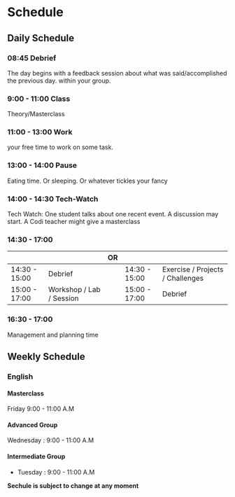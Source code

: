 # Schedule

## Daily Schedule

### 08:45 Debrief

The day begins with a feedback session about what was said/accomplished the previous day. within your group.

### 9:00 - 11:00 Class

Theory/Masterclass

### 11:00 - 13:00 Work

your free time to work on some task.

### 13:00 - 14:00 Pause

Eating time. Or sleeping. Or whatever tickles your fancy

### 14:00 - 14:30 Tech-Watch

Tech Watch: One student talks about one recent event. A discussion may start. A Codi teacher might give a masterclass

### 14:30 - 17:00

|  |  | OR |  |  |
| :--- | :--- | :--- | :--- | :--- |
| 14:30 - 15:00 | Debrief |  | 14:30 - 15:00 | Exercise / Projects / Challenges |
| 15:00 - 17:00 | Workshop / Lab / Session |  | 15:00 - 17:00 | Debrief |

### 16:30 - 17:00

Management and planning time

## Weekly Schedule

### English

#### Masterclass

Friday 9:00 - 11:00 A.M

#### Advanced Group

Wednesday : 9:00 - 11:00 A.M

#### Intermediate Group

* Tuesday : 9:00 - 11:00 A.M

**Sechule is subject to change at any moment**


